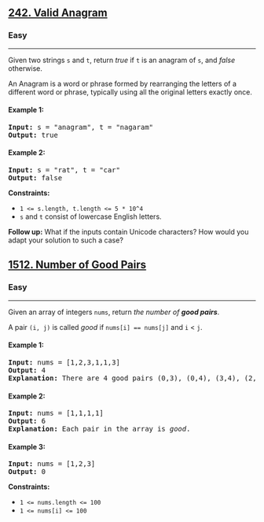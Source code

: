 <h2><a href="https://leetcode.com/problems/valid-anagram/">242. Valid Anagram</a></h2>
<h3>Easy</h3>
<hr>
<div>
<p>Given two strings <code>s</code> and <code>t</code>, return <em>true</em> if <code>t</code> is an anagram of <code>s</code>, and <em>false</em> otherwise.</p>
<p>An Anagram is a word or phrase formed by rearranging the letters of a different word or phrase, typically using all the original letters exactly once.</p>
<h4>Example 1:</h4>
<pre><strong>Input:</strong> s = "anagram", t = "nagaram"
<strong>Output:</strong> true</pre>
<h4>Example 2:</h4>
<pre><strong>Input:</strong> s = "rat", t = "car"
<strong>Output:</strong> false</pre>
<p><strong>Constraints:</strong></p>
<ul>
<li><code>1 &lt;= s.length, t.length &lt;= 5 * 10^4</code></li>
<li><code>s</code> and <code>t</code> consist of lowercase English letters.</li>
</ul>
<p><strong>Follow up:</strong> What if the inputs contain Unicode characters? How would you adapt your solution to such a case?</p>
</div>
<h2><a href="https://leetcode.com/problems/number-of-good-pairs/">1512. Number of Good Pairs</a></h2>
<h3>Easy</h3>
<hr>
<div>
<p>Given an array of integers <code>nums</code>, return <em>the number of <strong>good pairs</strong></em>.</p>
<p>A pair <code>(i, j)</code> is called <em>good</em> if <code>nums[i] == nums[j]</code> and <code>i</code> &lt; <code>j</code>.</p>
<h4>Example 1:</h4>
<pre><strong>Input:</strong> nums = [1,2,3,1,1,3]
<strong>Output:</strong> 4
<strong>Explanation:</strong> There are 4 good pairs (0,3), (0,4), (3,4), (2,5) 0-indexed.</pre>
<h4>Example 2:</h4>
<pre><strong>Input:</strong> nums = [1,1,1,1]
<strong>Output:</strong> 6
<strong>Explanation:</strong> Each pair in the array is <em>good</em>.</pre>
<h4>Example 3:</h4>
<pre><strong>Input:</strong> nums = [1,2,3]
<strong>Output:</strong> 0</pre>
<p><strong>Constraints:</strong></p>
<ul>
<li><code>1 &lt;= nums.length &lt;= 100</code></li>
<li><code>1 &lt;= nums[i] &lt;= 100</code></li>
</ul>
</div>
